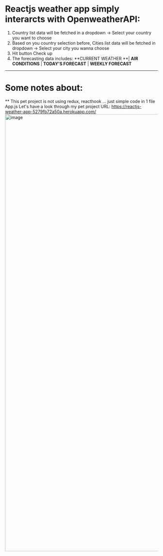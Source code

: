 # Reactjs weather app simply interarcts with OpenweatherAPI:
1. Country list data will be fetched in a dropdown -> Select your country you want to choose
2. Based on you country selection before, Cities list data will be fetched in dropdown -> Select your city you wanna choose
3. Hit button Check up 
4. The forecasting data includes: **CURRENT WEATHER **| **AIR CONDITIONS** | **TODAY'S FORECAST** | **WEEKLY FORECAST**

---------------------------------------------------------------------------------------
# Some notes about:
** This pet project is not using redux, reacthook ... just simple code in 1 file App.js
Let's have a look through my pet project
URL: https://reactjs-weather-app-5279fb72a50a.herokuapp.com/
<img width="1440" alt="image" src="https://github.com/Hungnguyen999/ReactWeatherApp/assets/35482458/1674b6d8-ab39-4ceb-9151-047b0a856512">

